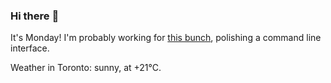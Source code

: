 ### Hi there :wave:

It's Monday! I'm probably working for [this bunch](https://github.com/kohofinancial), polishing a command line interface.

Weather in Toronto: sunny, at +21°C.
